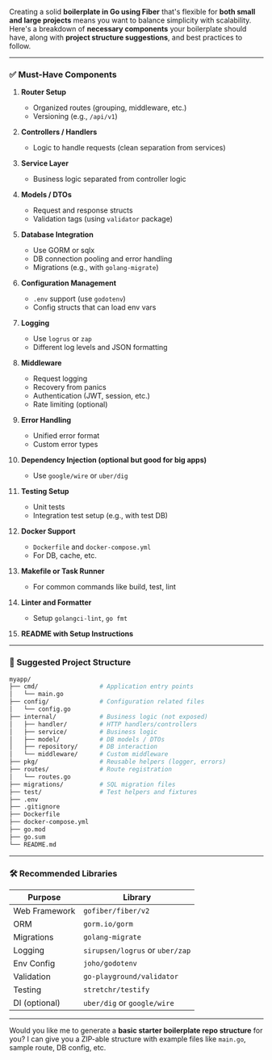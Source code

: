 Creating a solid **boilerplate in Go using Fiber** that's flexible for **both small and large projects** means you want to balance simplicity with scalability. Here's a breakdown of **necessary components** your boilerplate should have, along with **project structure suggestions**, and best practices to follow.

---

### ✅ Must-Have Components

1. **Router Setup**
   - Organized routes (grouping, middleware, etc.)
   - Versioning (e.g., `/api/v1`)

2. **Controllers / Handlers**
   - Logic to handle requests (clean separation from services)

3. **Service Layer**
   - Business logic separated from controller logic

4. **Models / DTOs**
   - Request and response structs
   - Validation tags (using `validator` package)

5. **Database Integration**
   - Use GORM or sqlx
   - DB connection pooling and error handling
   - Migrations (e.g., with `golang-migrate`)

6. **Configuration Management**
   - `.env` support (use `godotenv`)
   - Config structs that can load env vars

7. **Logging**
   - Use `logrus` or `zap`
   - Different log levels and JSON formatting

8. **Middleware**
   - Request logging
   - Recovery from panics
   - Authentication (JWT, session, etc.)
   - Rate limiting (optional)

9. **Error Handling**
   - Unified error format
   - Custom error types

10. **Dependency Injection (optional but good for big apps)**
    - Use `google/wire` or `uber/dig`

11. **Testing Setup**
    - Unit tests
    - Integration test setup (e.g., with test DB)

12. **Docker Support**
    - `Dockerfile` and `docker-compose.yml`
    - For DB, cache, etc.

13. **Makefile or Task Runner**
    - For common commands like build, test, lint

14. **Linter and Formatter**
    - Setup `golangci-lint`, `go fmt`

15. **README with Setup Instructions**

---

### 📁 Suggested Project Structure

```bash
myapp/
├── cmd/                 # Application entry points
│   └── main.go
├── config/              # Configuration related files
│   └── config.go
├── internal/            # Business logic (not exposed)
│   ├── handler/         # HTTP handlers/controllers
│   ├── service/         # Business logic
│   ├── model/           # DB models / DTOs
│   ├── repository/      # DB interaction
│   └── middleware/      # Custom middleware
├── pkg/                 # Reusable helpers (logger, errors)
├── routes/              # Route registration
│   └── routes.go
├── migrations/          # SQL migration files
├── test/                # Test helpers and fixtures
├── .env
├── .gitignore
├── Dockerfile
├── docker-compose.yml
├── go.mod
├── go.sum
└── README.md
```

---

### 🛠 Recommended Libraries

| Purpose        | Library              |
|----------------|----------------------|
| Web Framework  | `gofiber/fiber/v2`   |
| ORM            | `gorm.io/gorm`       |
| Migrations     | `golang-migrate`     |
| Logging        | `sirupsen/logrus` or `uber/zap` |
| Env Config     | `joho/godotenv`      |
| Validation     | `go-playground/validator` |
| Testing        | `stretchr/testify`   |
| DI (optional)  | `uber/dig` or `google/wire` |

---

Would you like me to generate a **basic starter boilerplate repo structure** for you? I can give you a ZIP-able structure with example files like `main.go`, sample route, DB config, etc.